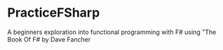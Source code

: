 # PracticeFSharp
A beginners exploration into functional programming with F# using "The Book Of F# by Dave Fancher
